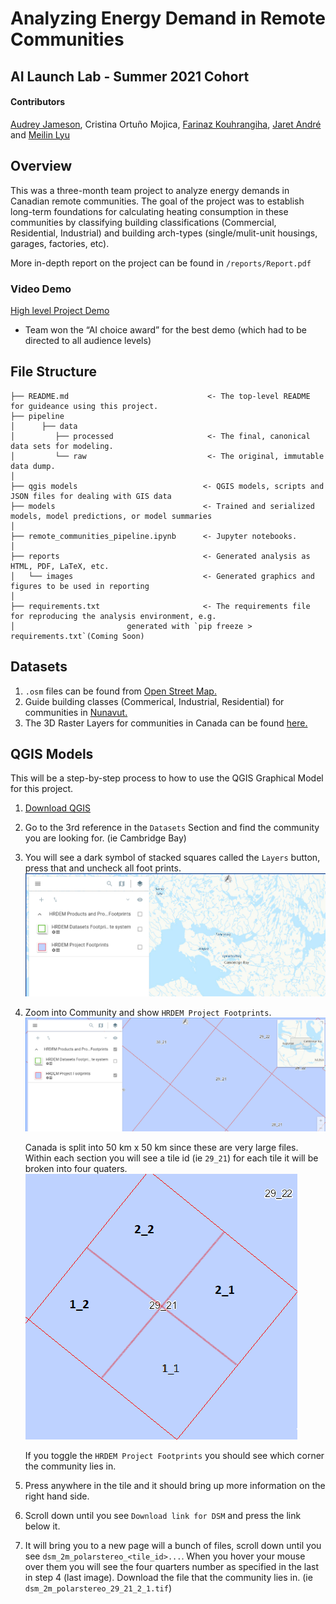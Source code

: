 # Analyzing Energy Demand in Remote Communities
## AI Launch Lab - Summer 2021 Cohort 

#### Contributors
[Audrey Jameson](https://github.com/audreeclaire), Cristina Ortuño Mojica, [Farinaz Kouhrangiha](https://github.com/Farinaaaaaaaz), [Jaret André](https://github.com/JDandre) and [Meilin Lyu](https://github.com/Meilin-Lyu)

## Overview
This was a three-month team project to analyze energy demands in Canadian remote communities. 
The goal of the project was to establish long-term foundations for calculating heating consumption
in these communities by classifying building classifications (Commercial, Residential, Industrial)
and building arch-types (single/mulit-unit housings, garages, factories, etc).


More in-depth report on the project can be found in `/reports/Report.pdf` 
### Video Demo

[High level Project Demo](https://drive.google.com/file/d/12MUdNlHbzhRw8fW4SeyzYx2B37lxG03j/view?usp=sharing)
- Team won the “AI choice award” for the best demo (which had to be directed to all audience levels)

## File Structure
```
├── README.md                               <- The top-level README for guideance using this project.
├── pipeline
│      ├── data
│         ├── processed                     <- The final, canonical data sets for modeling.
│         └── raw                           <- The original, immutable data dump.
│
├── qgis models                            <- QGIS models, scripts and JSON files for dealing with GIS data
├── models                                 <- Trained and serialized models, model predictions, or model summaries
│
├── remote_communities_pipeline.ipynb      <- Jupyter notebooks. 
│
├── reports                                <- Generated analysis as HTML, PDF, LaTeX, etc.
│   └── images                             <- Generated graphics and figures to be used in reporting
│
├── requirements.txt                       <- The requirements file for reproducing the analysis environment, e.g.
│                         generated with `pip freeze > requirements.txt`(Coming Soon)
```

## Datasets
1. `.osm` files can be found from [Open Street Map.](https://www.openstreetmap.org/#map=2/71.3/-96.8)
2. Guide building classes (Commerical, Industrial, Residential) for communities in [Nunavut.](http://www.buildingnunavut.com/en/communityprofiles/communityprofiles.asp) 
3. The 3D Raster Layers for communities in Canada can be found [here.](https://open.canada.ca/data/en/fgpv_vpgf/957782bf-847c-4644-a757-e383c0057995)


## QGIS Models
This will be a step-by-step process to how to use the QGIS Graphical Model for this project.

1. [Download QGIS](https://qgis.org/en/site/forusers/download.html)
2. Go to the 3rd reference in the `Datasets` Section and find the community you are looking for. (ie Cambridge Bay)
3. You will see a dark symbol of stacked squares called the `Layers` button, press that and uncheck all foot prints.
   ![Raster Layer Guide Camabridge Bay](reports/images/Raster_layer_guide_cbay.png)
4.  Zoom into Community and show `HRDEM Project Footprints`.
    ![Raster Layer Guide 2 Camabridge Bay](reports/images/Raster_layer_guide_cbay_2.png)

    Canada is split into 50 km x 50 km since these are very large files. Within each section you will see a tile id (ie `29_21`) for each tile it will be broken into four quaters.
    ![Raster Layer Guide 3 Camabridge Bay](reports/images/Raster_layer_guide_cbay_3.png)

    If you toggle the `HRDEM Project Footprints` you should see which corner the community lies in.
5. Press anywhere in the tile and it should bring up more information on the right hand side. 
6. Scroll down until you see `Download link for DSM` and press the link below it.
7. It will bring you to a new page will a bunch of files, scroll down until you see `dsm_2m_polarstereo_<tile_id>...`. When you hover your mouse over them you will see the four quarters number as specified in the last in step 4 (last image). Download the file that the community lies in. (ie `dsm_2m_polarstereo_29_21_2_1.tif`)






